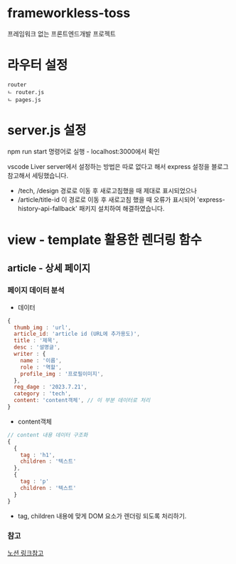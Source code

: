 # frameworkless-toss

프레임워크 없는 프론트엔드개발 프로젝트

# 라우터 설정

```
router
ㄴ router.js
ㄴ pages.js
```

# server.js 설정

npm run start 명령어로 실행 - localhost:3000에서 확인

vscode Liver server에서 설정하는 방법은 따로 없다고 해서 express 설정을 블로그 참고해서
세팅했습니다.

- /tech, /design 경로로 이동 후 새로고침했을 때 제대로 표시되었으나
- /article/title-id 이 경로로 이동 후 새로고침 했을 때 오류가 표시되어
  'express-history-api-fallback' 패키지 설치하여 해결하였습니다.

# view - template 활용한 렌더링 함수

## article - 상세 페이지

### 페이지 데이터 분석

- 데이터

```js
{
  thumb_img : 'url',
  article_id: 'article id (URL에 추가용도)',
  title : '제목',
  desc : '설명글',
  writer : {
    name : '이름',
    role : '역할',
    profile_img : '프로필이미지',
  },
  reg_dage : '2023.7.21',
  category : 'tech',
  content: 'content객체', // 이 부분 데이터로 처리
}
```

- content객체

```js
// content 내용 데이터 구조화
{
  {
    tag : 'h1',
    children : '텍스트'
  },
  {
    tag : 'p'
    children : '텍스트'
  }
}
```
- tag, children 내용에 맞게 DOM 요소가 렌더링 되도록 처리하기.


### 참고

[노션 링크참고](https://modacbull.notion.site/d88c5cb11863405faf37a2f39763dc95?pvs=4)
